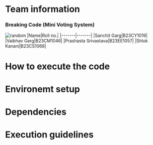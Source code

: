 # Team information 
###  Breaking Code (Mini Voting System)
![random](myproject.png)
|Name|Roll no.|
|-------|-------|
|Sanchit Garg|B23CY1019|
|Vaibhav Garg|B23CM1046|
|Prashasta Srivastava|B23EE1057|
|Shlok Kanani|B23CS1068|


# How to execute the code 

# Environemt setup

# Dependencies

# Execution guidelines
